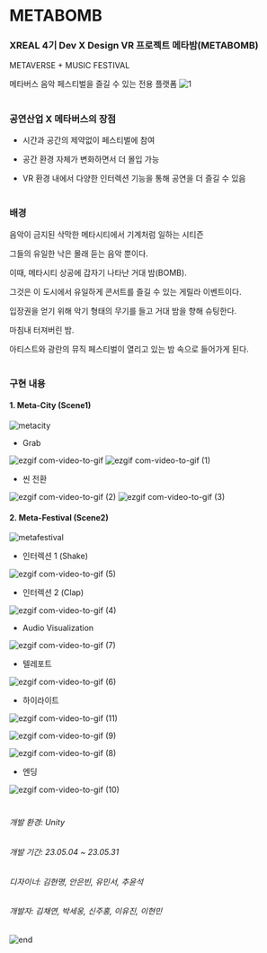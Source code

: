 # METABOMB
### XREAL 4기 Dev X Design VR 프로젝트 메타밤(METABOMB)
METAVERSE + MUSIC FESTIVAL

메타버스 음악 페스티벌을 즐길 수 있는 전용 플랫폼
![1](https://github.com/XREAL-4th/4th_Dev_Design_METABOMB/assets/82865552/a9b139fa-e0eb-4641-a8d0-b97a88a48f27)


#
### 공연산업 X 메타버스의 장점
- 시간과 공간의 제약없이 페스티벌에 참여

- 공간 환경 자체가 변화하면서 더 몰입 가능
  
- VR 환경 내에서 다양한 인터렉션 기능을 통해 공연을 더 즐길 수 있음

#
### 배경
음악이 금지된 삭막한 메타시티에서 기계처럼 일하는 시티즌

그들의 유일한 낙은 몰래 듣는 음악 뿐이다.


이때, 메타시티 상공에 갑자기 나타난 거대 밤(BOMB).

그것은 이 도시에서 유일하게 콘서트를 즐길 수 있는 게릴라 이벤트이다.

입장권을 얻기 위해 악기 형태의 무기를 들고 거대 밤을 향해 슈팅한다.


마침내 터져버린 밤.

아티스트와 광란의 뮤직 페스티벌이 열리고 있는 밤 속으로 들어가게 된다.

#
### 구현 내용
#### 1. Meta-City (Scene1)
![metacity](https://github.com/XREAL-4th/4th_Dev_Design_METABOMB/assets/82865552/b8ba3dc2-36ee-41ea-983a-ccf9a9c16a79)


- Grab

![ezgif com-video-to-gif](https://github.com/XREAL-4th/4th_Dev_Design_METABOMB/assets/82865552/3f5ec0a0-a630-4783-9788-47175286a565)
![ezgif com-video-to-gif (1)](https://github.com/XREAL-4th/4th_Dev_Design_METABOMB/assets/82865552/4242625c-8912-4dde-b634-d1b0b8f1fc03)


- 씬 전환

![ezgif com-video-to-gif (2)](https://github.com/XREAL-4th/4th_Dev_Design_METABOMB/assets/82865552/46d24d16-7027-4766-bff3-2fe746141ecc)
![ezgif com-video-to-gif (3)](https://github.com/XREAL-4th/4th_Dev_Design_METABOMB/assets/82865552/7519fa1b-0bfd-42e2-ba31-528e214473a6)



#### 2. Meta-Festival (Scene2)
![metafestival](https://github.com/XREAL-4th/4th_Dev_Design_METABOMB/assets/82865552/4a5c040b-d82a-4ddc-b8e4-8f883211641c)



- 인터렉션 1 (Shake)

![ezgif com-video-to-gif (5)](https://github.com/XREAL-4th/4th_Dev_Design_METABOMB/assets/82865552/5b784908-6fa7-4328-b85f-df8df5f8eea7)


- 인터렉션 2 (Clap)

![ezgif com-video-to-gif (4)](https://github.com/XREAL-4th/4th_Dev_Design_METABOMB/assets/82865552/54fdba42-bcba-4ccb-b478-62b0f4fa4931)


- Audio Visualization

![ezgif com-video-to-gif (7)](https://github.com/XREAL-4th/4th_Dev_Design_METABOMB/assets/82865552/67f9d340-f1e1-4e8c-bb3f-f6739bcf8637)


- 텔레포트

![ezgif com-video-to-gif (6)](https://github.com/XREAL-4th/4th_Dev_Design_METABOMB/assets/82865552/ceb0aea8-c924-4843-af63-240654091e4b)


- 하이라이트

  
![ezgif com-video-to-gif (11)](https://github.com/XREAL-4th/4th_Dev_Design_METABOMB/assets/82865552/2be33bab-5a48-47e7-b5a0-ed387348c7b7)

![ezgif com-video-to-gif (9)](https://github.com/XREAL-4th/4th_Dev_Design_METABOMB/assets/82865552/b8c4e767-cd17-4723-be50-497747f43e58)

![ezgif com-video-to-gif (8)](https://github.com/XREAL-4th/4th_Dev_Design_METABOMB/assets/82865552/a32d7aae-5d6d-44a5-8e8e-d56a285e8a20)


- 엔딩
  
![ezgif com-video-to-gif (10)](https://github.com/XREAL-4th/4th_Dev_Design_METABOMB/assets/82865552/6332e70b-d840-431f-92b4-56a98621be1a)

#

###### 개발 환경: Unity
###### 개발 기간: 23.05.04 ~ 23.05.31
###### 디자이너: 김현명, 안은빈, 유민서, 추윤석
###### 개발자: 김채연, 박세웅, 신주홍, 이유진, 이현민

![end](https://github.com/XREAL-4th/4th_Dev_Design_METABOMB/assets/82865552/9cc4001d-e671-4f64-afd5-fa0c3b64ed8f)
